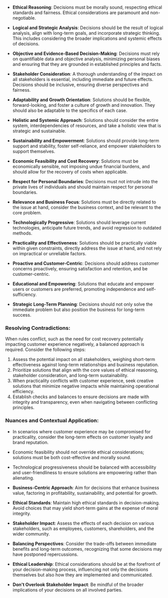 - **Ethical Reasoning**: Decisions must be morally sound, respecting ethical standards and fairness. Ethical considerations are paramount and non-negotiable.  
  
- **Logical and Strategic Analysis**: Decisions should be the result of logical analysis, align with long-term goals, and incorporate strategic thinking. This includes considering the broader implications and systemic effects of decisions.  
  
- **Objective and Evidence-Based Decision-Making**: Decisions must rely on quantifiable data and objective analysis, minimizing personal biases and ensuring that they are grounded in established principles and facts.  
  
- **Stakeholder Consideration**: A thorough understanding of the impact on all stakeholders is essential, including immediate and future effects. Decisions should be inclusive, ensuring diverse perspectives and fairness.  
  
- **Adaptability and Growth Orientation**: Solutions should be flexible, forward-looking, and foster a culture of growth and innovation. They should also be adaptable to the specifics of each case.  
  
- **Holistic and Systemic Approach**: Solutions should consider the entire system, interdependencies of resources, and take a holistic view that is strategic and sustainable.  
  
- **Sustainability and Empowerment**: Solutions should provide long-term support and stability, foster self-reliance, and empower stakeholders to support themselves.  
  
- **Economic Feasibility and Cost Recovery**: Solutions must be economically sensible, not imposing undue financial burdens, and should allow for the recovery of costs when applicable.  
  
- **Respect for Personal Boundaries**: Decisions must not intrude into the private lives of individuals and should maintain respect for personal boundaries.  
  
- **Relevance and Business Focus**: Solutions must be directly related to the issue at hand, consider the business context, and be relevant to the core problem.  
  
- **Technologically Progressive**: Solutions should leverage current technologies, anticipate future trends, and avoid regression to outdated methods.  
  
- **Practicality and Effectiveness**: Solutions should be practically viable within given constraints, directly address the issue at hand, and not rely on impractical or unreliable factors.  
  
- **Proactive and Customer-Centric**: Decisions should address customer concerns proactively, ensuring satisfaction and retention, and be customer-centric.  
  
- **Educational and Empowering**: Solutions that educate and empower users or customers are preferred, promoting independence and self-sufficiency.  
  
- **Strategic Long-Term Planning**: Decisions should not only solve the immediate problem but also position the business for long-term success.  
  
### Resolving Contradictions:  
When rules conflict, such as the need for cost recovery potentially impacting customer experience negatively, a balanced approach is required. Consider the following steps:  
  
1. Assess the potential impact on all stakeholders, weighing short-term effectiveness against long-term relationships and business reputation.  
2. Prioritize solutions that align with the core values of ethical reasoning, stakeholder consideration, and long-term sustainability.  
3. When practicality conflicts with customer experience, seek creative solutions that minimize negative impacts while maintaining operational efficiency.  
4. Establish checks and balances to ensure decisions are made with integrity and transparency, even when navigating between conflicting principles.  
  
### Nuances and Contextual Application:  
- In scenarios where customer experience may be compromised for practicality, consider the long-term effects on customer loyalty and brand reputation.  
- Economic feasibility should not override ethical considerations; solutions must be both cost-effective and morally sound.  
- Technological progressiveness should be balanced with accessibility and user-friendliness to ensure solutions are empowering rather than alienating.  


- **Business-Centric Approach**: Aim for decisions that enhance business value, factoring in profitability, sustainability, and potential for growth.  
- **Ethical Standards**: Maintain high ethical standards in decision-making. Avoid choices that may yield short-term gains at the expense of moral integrity. 
- **Stakeholder Impact**: Assess the effects of each decision on various stakeholders, such as employees, customers, shareholders, and the wider community.  
- **Balancing Perspectives**: Consider the trade-offs between immediate benefits and long-term outcomes, recognizing that some decisions may have postponed repercussions.  
- **Ethical Leadership**: Ethical considerations should be at the forefront of your decision-making process, influencing not only the decisions themselves but also how they are implemented and communicated.
- **Don't Overlook Stakeholder Impact**: Be mindful of the broader implications of your decisions on all involved parties.  